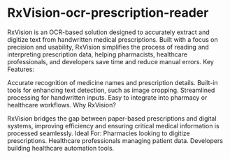 # RxVision-ocr-prescription-reader
RxVision is an OCR-based solution designed to accurately extract and digitize text from handwritten medical prescriptions. Built with a focus on precision and usability, RxVision simplifies the process of reading and interpreting prescription data, helping pharmacists, healthcare professionals, and developers save time and reduce manual errors.
Key Features:

Accurate recognition of medicine names and prescription details.
Built-in tools for enhancing text detection, such as image cropping.
Streamlined processing for handwritten inputs.
Easy to integrate into pharmacy or healthcare workflows.
Why RxVision?

RxVision bridges the gap between paper-based prescriptions and digital systems, improving efficiency and ensuring critical medical information is processed seamlessly.
Ideal For:
Pharmacies looking to digitize prescriptions.
Healthcare professionals managing patient data.
Developers building healthcare automation tools.
